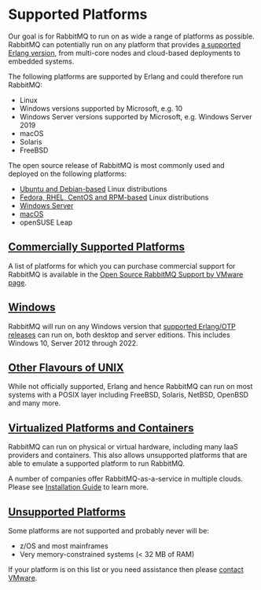 <!--
Copyright (c) 2005-2023 Broadcom. All Rights Reserved. The term "Broadcom" refers to Broadcom Inc. and/or its subsidiaries.

All rights reserved. This program and the accompanying materials
are made available under the terms of the under the Apache License,
Version 2.0 (the "License”); you may not use this file except in compliance
with the License. You may obtain a copy of the License at

https://www.apache.org/licenses/LICENSE-2.0

Unless required by applicable law or agreed to in writing, software
distributed under the License is distributed on an "AS IS" BASIS,
WITHOUT WARRANTIES OR CONDITIONS OF ANY KIND, either express or implied.
See the License for the specific language governing permissions and
limitations under the License.
-->

# Supported Platforms

Our goal is for RabbitMQ to run on as wide a range of platforms as
possible. RabbitMQ can potentially run on any platform that provides
[a supported Erlang version](./which-erlang.html), from multi-core nodes and cloud-based
deployments to embedded systems.

The following platforms are supported by Erlang and could therefore
run RabbitMQ:

 * Linux
 * Windows versions supported by Microsoft, e.g. 10
 * Windows Server versions supported by Microsoft, e.g. Windows Server 2019
 * macOS
 * Solaris
 * FreeBSD

The open source release of RabbitMQ is most commonly used and deployed on the
following platforms:

 * [Ubuntu and Debian-based](./install-debian.html) Linux distributions
 * [Fedora, RHEL, CentOS and RPM-based](./install-rpm.html) Linux distributions
 * [Windows Server](./install-windows.html)
 * [macOS](./install-generic-unix.html)
 * openSUSE Leap


## <a id="commercial-support" class="anchor" href="#commercial-support">Commercially Supported Platforms</a>

A list of platforms for which you can purchase commercial support for
RabbitMQ is available in the [Open Source RabbitMQ Support by VMware page](https://tanzu.vmware.com/rabbitmq/oss).


## <a id="windows" class="anchor" href="#windows">Windows</a>

RabbitMQ will run on any Windows version that [supported Erlang/OTP releases](./which-erlang.html)
can run on, both desktop and server editions. This includes Windows 10, Server 2012 through 2022.


## <a id="bsd" class="anchor" href="#bsd">Other Flavours of UNIX</a>

While not officially supported, Erlang and hence RabbitMQ can run on most
systems with a POSIX layer including FreeBSD, Solaris, NetBSD, OpenBSD
and many more.


## <a id="virtualization" class="anchor" href="#virtualization">Virtualized Platforms and Containers</a>

RabbitMQ can run on physical or virtual hardware, including many
IaaS providers and containers. This also allows unsupported platforms that are
able to emulate a supported platform to run RabbitMQ.

A number of companies offer RabbitMQ-as-a-service in multiple clouds. Please see  [Installation Guide](./download.html)
to learn more.


## <a id="unsupport" class="anchor" href="#unsupport">Unsupported Platforms</a>

Some platforms are not supported and probably never will be:

 * z/OS and most mainframes
 * Very memory-constrained systems (&lt; 32 MB of RAM)

If your platform is on this list or you need assistance then
please [contact VMware](contact.html).
